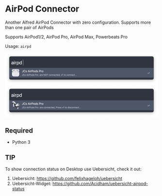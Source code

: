 # AirPod Connector

Another Alfred AirPod Connector with zero configuration. Supports more than one pair of AirPods

Supports AirPod1/2, AirPod Pro, AirPod Max, Powerbeats Pro

Usage: `airpd`

<img src="README.assets/Screenshot%202022-10-14%20at%2008.44.33.png" alt="Screenshot 2022-10-14 at 08.44.33" style="zoom:67%;" />

<img src="README.assets/Screenshot%202022-10-14%20at%2008.45.43.png" alt="Screenshot 2022-10-14 at 08.45.43" style="zoom:67%;" />

## Required

* Python 3

## TIP

To show connection status on Desktop use Uebersicht, check it out:

1. Uebersicht: https://github.com/felixhageloh/uebersicht
2. Uebersicht-Widget: https://github.com/Acidham/uebersicht-airpod-status

